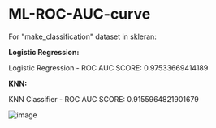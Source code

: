 # ML-ROC-AUC-curve

For "make_classification" dataset in skleran:

**Logistic Regression:**

Logistic Regression - ROC AUC SCORE: 0.97533669414189

**KNN:**

KNN Classifier - ROC AUC SCORE: 0.9155964821901679


![image](https://user-images.githubusercontent.com/68188457/118772607-955bd100-b8a1-11eb-819d-f069935cff63.png)
